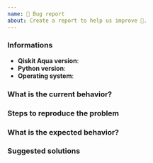 ```yaml
---
name: 🐛 Bug report
about: Create a report to help us improve 🤔.
---
```


<!-- ⚠️ If you do not respect this template, your issue will be closed -->
<!-- ⚠️ Make sure to browse the opened and closed issues -->

### Informations

- **Qiskit Aqua version**:
- **Python version**:
- **Operating system**:

### What is the current behavior?



### Steps to reproduce the problem



### What is the expected behavior?



### Suggested solutions


